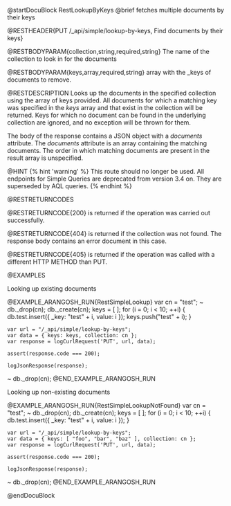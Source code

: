 @startDocuBlock RestLookupByKeys
@brief fetches multiple documents by their keys

@RESTHEADER{PUT /_api/simple/lookup-by-keys, Find documents by their keys}

@RESTBODYPARAM{collection,string,required,string}
The name of the collection to look in for the documents

@RESTBODYPARAM{keys,array,required,string}
array with the _keys of documents to remove.

@RESTDESCRIPTION
Looks up the documents in the specified collection
using the array of keys provided. All documents for which a matching
key was specified in the *keys* array and that exist in the collection
will be returned.  Keys for which no document can be found in the
underlying collection are ignored, and no exception will be thrown for
them.

The body of the response contains a JSON object with a *documents*
attribute. The *documents* attribute is an array containing the
matching documents. The order in which matching documents are present
in the result array is unspecified.

@HINT
{% hint 'warning' %}
This route should no longer be used.
All endpoints for Simple Queries are deprecated from version 3.4 on.
They are superseded by AQL queries.
{% endhint %}

@RESTRETURNCODES

@RESTRETURNCODE{200}
is returned if the operation was carried out successfully.

@RESTRETURNCODE{404}
is returned if the collection was not found.  The response body
contains an error document in this case.

@RESTRETURNCODE{405}
is returned if the operation was called with a different HTTP METHOD than PUT.

@EXAMPLES

Looking up existing documents

@EXAMPLE_ARANGOSH_RUN{RestSimpleLookup}
    var cn = "test";
  ~ db._drop(cn);
    db._create(cn);
    keys = [ ];
    for (i = 0; i < 10; ++i) {
      db.test.insert({ _key: "test" + i, value: i });
      keys.push("test" + i);
    }

    var url = "/_api/simple/lookup-by-keys";
    var data = { keys: keys, collection: cn };
    var response = logCurlRequest('PUT', url, data);

    assert(response.code === 200);

    logJsonResponse(response);
  ~ db._drop(cn);
@END_EXAMPLE_ARANGOSH_RUN

Looking up non-existing documents

@EXAMPLE_ARANGOSH_RUN{RestSimpleLookupNotFound}
    var cn = "test";
  ~ db._drop(cn);
    db._create(cn);
    keys = [ ];
    for (i = 0; i < 10; ++i) {
      db.test.insert({ _key: "test" + i, value: i });
    }

    var url = "/_api/simple/lookup-by-keys";
    var data = { keys: [ "foo", "bar", "baz" ], collection: cn };
    var response = logCurlRequest('PUT', url, data);

    assert(response.code === 200);

    logJsonResponse(response);
  ~ db._drop(cn);
@END_EXAMPLE_ARANGOSH_RUN

@endDocuBlock

